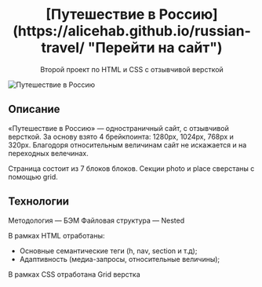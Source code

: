 <h1 align="center">[Путешествие в Россию](https://alicehab.github.io/russian-travel/ "Перейти на сайт")</h1>
<p align="center">Второй проект по HTML и CSS с отзывчивой версткой </p>

![Путешествие в Россию](https://postimg.cc/Wdwx4Fc0)

## Описание

«Путешествие в Россию» — одностраничный сайт, с отзывчивой версткой. За основу взято 4 брейкпоинта: 1280px, 1024px, 768px и 320px. Благодоря относительным величинам сайт не искажается и на переходных велечинах.

Страница состоит из 7 блоков блоков. Cекции photo и place сверстаны с помощью grid.

## Технологии

Методология — БЭМ
Файловая структура — Nested

В рамках HTML отработаны:

- Основные семантические теги (h, nav, section и т.д);
- Адаптивность (медиа-запросы, относительные величины);

В рамках CSS отработана Grid верстка
